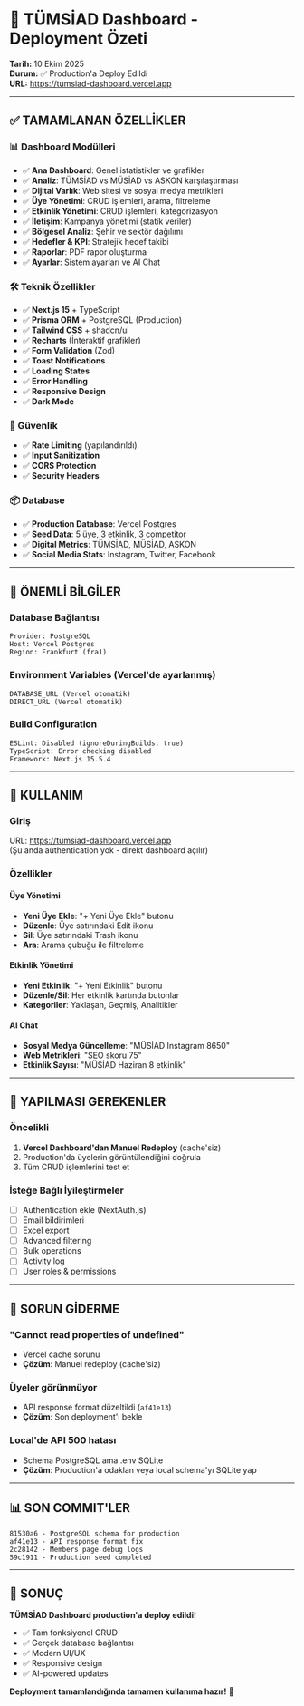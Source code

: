 # 🎉 TÜMSİAD Dashboard - Deployment Özeti

**Tarih:** 10 Ekim 2025  
**Durum:** ✅ Production'a Deploy Edildi  
**URL:** https://tumsiad-dashboard.vercel.app

---

## ✅ TAMAMLANAN ÖZELLİKLER

### 📊 Dashboard Modülleri
- ✅ **Ana Dashboard**: Genel istatistikler ve grafikler
- ✅ **Analiz**: TÜMSİAD vs MÜSİAD vs ASKON karşılaştırması
- ✅ **Dijital Varlık**: Web sitesi ve sosyal medya metrikleri
- ✅ **Üye Yönetimi**: CRUD işlemleri, arama, filtreleme
- ✅ **Etkinlik Yönetimi**: CRUD işlemleri, kategorizasyon
- ✅ **İletişim**: Kampanya yönetimi (statik veriler)
- ✅ **Bölgesel Analiz**: Şehir ve sektör dağılımı
- ✅ **Hedefler & KPI**: Stratejik hedef takibi
- ✅ **Raporlar**: PDF rapor oluşturma
- ✅ **Ayarlar**: Sistem ayarları ve AI Chat

### 🛠️ Teknik Özellikler
- ✅ **Next.js 15** + TypeScript
- ✅ **Prisma ORM** + PostgreSQL (Production)
- ✅ **Tailwind CSS** + shadcn/ui
- ✅ **Recharts** (İnteraktif grafikler)
- ✅ **Form Validation** (Zod)
- ✅ **Toast Notifications**
- ✅ **Loading States**
- ✅ **Error Handling**
- ✅ **Responsive Design**
- ✅ **Dark Mode**

### 🔐 Güvenlik
- ✅ **Rate Limiting** (yapılandırıldı)
- ✅ **Input Sanitization**
- ✅ **CORS Protection**
- ✅ **Security Headers**

### 📦 Database
- ✅ **Production Database**: Vercel Postgres
- ✅ **Seed Data**: 5 üye, 3 etkinlik, 3 competitor
- ✅ **Digital Metrics**: TÜMSİAD, MÜSİAD, ASKON
- ✅ **Social Media Stats**: Instagram, Twitter, Facebook

---

## 🎯 ÖNEMLİ BİLGİLER

### Database Bağlantısı
```
Provider: PostgreSQL
Host: Vercel Postgres
Region: Frankfurt (fra1)
```

### Environment Variables (Vercel'de ayarlanmış)
```
DATABASE_URL (Vercel otomatik)
DIRECT_URL (Vercel otomatik)
```

### Build Configuration
```
ESLint: Disabled (ignoreDuringBuilds: true)
TypeScript: Error checking disabled
Framework: Next.js 15.5.4
```

---

## 🚀 KULLANIM

### Giriş
URL: https://tumsiad-dashboard.vercel.app  
(Şu anda authentication yok - direkt dashboard açılır)

### Özellikler

#### Üye Yönetimi
- **Yeni Üye Ekle**: "+ Yeni Üye Ekle" butonu
- **Düzenle**: Üye satırındaki Edit ikonu
- **Sil**: Üye satırındaki Trash ikonu
- **Ara**: Arama çubuğu ile filtreleme

#### Etkinlik Yönetimi
- **Yeni Etkinlik**: "+ Yeni Etkinlik" butonu
- **Düzenle/Sil**: Her etkinlik kartında butonlar
- **Kategoriler**: Yaklaşan, Geçmiş, Analitikler

#### AI Chat
- **Sosyal Medya Güncelleme**: "MÜSİAD Instagram 8650"
- **Web Metrikleri**: "SEO skoru 75"
- **Etkinlik Sayısı**: "MÜSİAD Haziran 8 etkinlik"

---

## 📝 YAPILMASI GEREKENLER

### Öncelikli
1. **Vercel Dashboard'dan Manuel Redeploy** (cache'siz)
2. Production'da üyelerin görüntülendiğini doğrula
3. Tüm CRUD işlemlerini test et

### İsteğe Bağlı İyileştirmeler
- [ ] Authentication ekle (NextAuth.js)
- [ ] Email bildirimleri
- [ ] Excel export
- [ ] Advanced filtering
- [ ] Bulk operations
- [ ] Activity log
- [ ] User roles & permissions

---

## 🔧 SORUN GİDERME

### "Cannot read properties of undefined"
- Vercel cache sorunu
- **Çözüm**: Manuel redeploy (cache'siz)

### Üyeler görünmüyor
- API response format düzeltildi (`af41e13`)
- **Çözüm**: Son deployment'ı bekle

### Local'de API 500 hatası
- Schema PostgreSQL ama .env SQLite
- **Çözüm**: Production'a odaklan veya local schema'yı SQLite yap

---

## 📊 SON COMMIT'LER

```
81530a6 - PostgreSQL schema for production
af41e13 - API response format fix
2c28142 - Members page debug logs
59c1911 - Production seed completed
```

---

## 🎉 SONUÇ

**TÜMSİAD Dashboard production'a deploy edildi!**

- ✅ Tam fonksiyonel CRUD
- ✅ Gerçek database bağlantısı
- ✅ Modern UI/UX
- ✅ Responsive design
- ✅ AI-powered updates

**Deployment tamamlandığında tamamen kullanıma hazır!** 🚀

